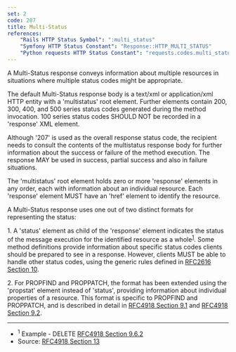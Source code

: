 ```yaml
---
set: 2
code: 207
title: Multi-Status
references:
    "Rails HTTP Status Symbol": ":multi_status"
    "Symfony HTTP Status Constant": "Response::HTTP_MULTI_STATUS"
    "Python requests HTTP Status Constant": "requests.codes.multi_status"
---
```


A Multi-Status response conveys information about multiple resources in situations where multiple status codes might be appropriate.

The default Multi-Status response body is a text/xml or application/xml HTTP entity with a 'multistatus' root element. Further elements contain 200, 300, 400, and 500 series status codes generated during the method invocation. 100 series status codes SHOULD NOT be recorded in a 'response' XML element.

Although '207' is used as the overall response status code, the recipient needs to consult the contents of the multistatus response body for further information about the success or failure of the method execution. The response MAY be used in success, partial success and also in failure situations.

The 'multistatus' root element holds zero or more 'response' elements in any order, each with information about an individual resource. Each 'response' element MUST have an 'href' element to identify the resource.

A Multi-Status response uses one out of two distinct formats for representing the status:

1\. A 'status' element as child of the 'response' element indicates the status of the message execution for the identified resource as a whole<sup>[1](#ref-1)</sup>. Some method definitions provide information about specific status codes clients should be prepared to see in a response. However, clients MUST be able to handle other status codes, using the generic rules defined in [RFC2616 Section 10][3].

2\. For PROPFIND and PROPPATCH, the format has been extended using the 'propstat' element instead of 'status', providing information about individual properties of a resource.  This format is specific to PROPFIND and PROPPATCH, and is described in detail in [RFC4918 Section 9.1][4] and [RFC4918 Section 9.2][5].

---

* <span id="ref-1"><sup>1</sup> Example - DELETE [RFC4918 Section 9.6.2][2]</span>
* Source: [RFC4918 Section 13][1]

[1]: <http://tools.ietf.org/html/rfc4918#section-13>
[2]: <http://tools.ietf.org/html/rfc4918#section-9.6.2>
[3]: <http://tools.ietf.org/html/rfc2616#section-10>
[4]: <http://tools.ietf.org/html/rfc4918#section-9.1>
[5]: <http://tools.ietf.org/html/rfc4918#section-9.2>
